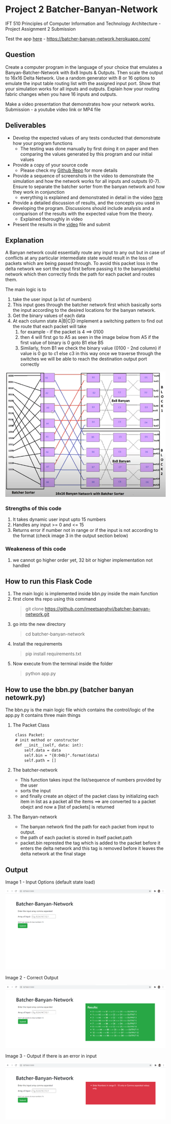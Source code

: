 # Project 2 Batcher-Banyan-Network

IFT 510 Principles of Computer Information and Technology Architecture - Project Assignment 2 Submission

Test the app [here](https://batcher-banyan-network.herokuapp.com/) - https://batcher-banyan-network.herokuapp.com/ 

## Question
Create a computer program in the language of your choice that emulates a Banyan-Batcher-Network with 8x8 Inputs & Outputs. Then scale the output to 16x16 Delta Network. Use a random generator with 8 or 16 options to emulate the input table routing list with the assigned input port. Show that your simulation works for all inputs and outputs. Explain how your routing fabric changes when you have 16 inputs and outputs.

Make a video presentation that demonstrates how your network works. Submission - a youtube video link or MP4 file

## Deliverables
- Develop the expected values of any tests conducted that demonstrate how your program functions
  * The testing was done manually by first doing it on paper and then comparing the values generated by this program and our initial values 
- Provide a copy of your source code
  * Please check my [Github Repo](https://github.com/imeetsanghvi/batcher-banyan-network) for more details
- Provide a sequence of screenshots in the video to demonstrate the simulation and how the network works for all inputs and outputs (0-7). Ensure to separate the batcher sorter from the banyan network and how they work in conjunction
  * everything is explained and demonstrated in detail in the video [here](https://youtu.be/crPVfbQqSe4)
- Provide a detailed discussion of results, and the concepts you used in developing the program. Discussions should include analysis and a comparison of the results with the expected value from the theory.
  * Explained thoroughly in video
- Present the results in the [video](https://youtu.be/crPVfbQqSe4) file and submit 

## Explanation
A Banyan network could essentially route any input to any out but in case of conflicts at any particular intermediate state would result in the loss of packets which are being passed through. To avoid this packet loss in the delta network we sort the input first before passing it to the banyan(delta) network which then correctly finds the path for each packet and routes them. 

The main logic is to 
1. take the user input (a list of numbers)
2. This input goes through the batcher network first which basically sorts the input according to the desired locations for the banyan network.
3. Get the binary values of each data
4. At each column state A|B|C|D implement a switching pattern to find out the route that each packet will take
    1. for example - if the packet is 4 ==> 0100
    2. then 4 will first go to A5 as seen in the image below
    from A5 if the first value of binary is 0 goto B1 else B5
   3. Similarly, from B1 we check the binary value (0100 - 2nd column) if value is 0 go to c1 else c3
    in this way once we traverse through the switches we will be able to reach the destination output port correctly
      
![img.png](img.png)

### Strengths of this code
1. It takes dynamic user input upto 15 numbers
2. Handles any input >= 0 and <= 15
3. Returns error if number not in range or if the input is not according to the format (check image 3 in the output section below)
### Weakeness of this code
1. we cannot go higher order yet, 32 bit or higher implementation not handled
## How to run this Flask Code
1. The main logic is implemented inside bbn.py inside the main function
2. first clone ths repo using this command
   > git clone https://github.com/imeetsanghvi/batcher-banyan-network.git 
3. go into the new directory 
   > cd batcher-banyan-network
4. Install the requirements
    > pip install requirements.txt
5. Now execute from the terminal inside the folder
   > python app.py 
## How to use the bbn.py (batcher banyan netowrk.py)
The bbn.py is the main logic file which contains the control/logic of the app.py
It contains three main things
1. The Packet Class
   
        class Packet:
        # init method or constructor
        def __init__(self, data: int):
            self.data = data
            self.bin = "{0:04b}".format(data)
            self.path = []
   
2. The batcher-network
   * This function takes input the list/sequence of numbers provided by the user
    * sorts the input
    * and finally create an object of the packet class by initializing each item in list as a packet 
    all the items ==> are converted to a packet obejct and now a [list of packets] is returned
      
3. The Banyan-network
    * The banyan network find the path for each packet from input to output. 
    * the path of each packet is stored in itself packet.path
    * packet.bin represted the tag which is added to the packet before it enters the delta network and this tag is removed before it leaves the delta network at the final stage
## Output 
Image 1 - Input Options (default state load)

![img_1.png](img_1.png)

Image 2 - Correct Output

![img_2.png](img_2.png)

Image 3 - Output if there is an error in input

![img_3.png](img_3.png)